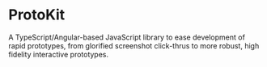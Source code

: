 # ProtoKit
A TypeScript/Angular-based JavaScript library to ease development of rapid prototypes, from glorified screenshot click-thrus to more robust, high fidelity interactive prototypes.
